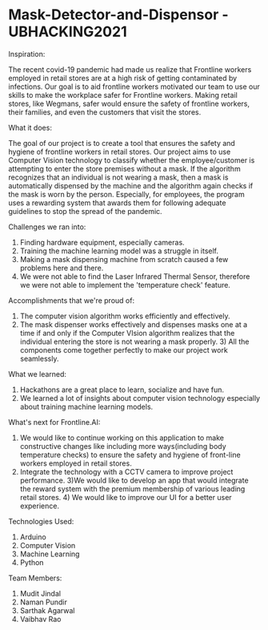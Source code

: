 # Mask-Detector-and-Dispensor - UBHACKING2021

Inspiration:

The recent covid-19 pandemic had made us realize that Frontline workers employed in retail stores are at a high risk of getting contaminated by infections. Our goal is to aid frontline workers motivated our team to use our skills to make the workplace safer for Frontline workers. Making retail stores, like Wegmans, safer would ensure the safety of frontline workers, their families, and even the customers that visit the stores.

What it does: 

The goal of our project is to create a tool that ensures the safety and hygiene of frontline workers in retail stores. Our project aims to use Computer Vision technology to classify whether the employee/customer is attempting to enter the store premises without a mask. If the algorithm recognizes that an individual is not wearing a mask, then a mask is automatically dispensed by the machine and the algorithm again checks if the mask is worn by the person. Especially, for employees, the program uses a rewarding system that awards them for following adequate guidelines to stop the spread of the pandemic.

Challenges we ran into:
1) Finding hardware equipment, especially cameras. 
2) Training the machine learning model was a struggle in itself. 
3) Making a mask dispensing machine from scratch caused a few problems here and there. 
4) We were not able to find the Laser Infrared Thermal Sensor, therefore we were not able to implement the 'temperature check' feature.

Accomplishments that we're proud of:

1) The computer vision algorithm works efficiently and effectively. 
2) The mask dispenser works effectively and dispenses masks one at a time if and only if the Computer VIsion algorithm realizes that the individual entering the store is not wearing a mask properly. 3) All the components come together perfectly to make our project work seamlessly.

What we learned:

1) Hackathons are a great place to learn, socialize and have fun. 
2) We learned a lot of insights about computer vision technology especially about training machine learning models.

What's next for Frontline.AI:

1) We would like to continue working on this application to make constructive changes like including more ways(including body temperature checks) to ensure the safety and hygiene of front-line workers employed in retail stores. 
2) Integrate the technology with a CCTV camera to improve project performance. 3)We would like to develop an app that would integrate the reward system with the premium membership of various leading retail stores. 4) We would like to improve our UI for a better user experience.

Technologies Used:

1) Arduino
2) Computer Vision
3) Machine Learning
4) Python

Team Members:
1) Mudit Jindal
2) Naman Pundir
3) Sarthak Agarwal
4) Vaibhav Rao
